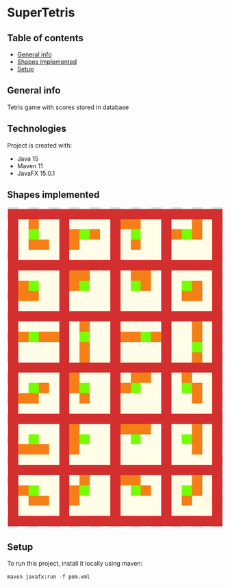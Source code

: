 # SuperTetris
## Table of contents
* [General info](#general-info)
* [Shapes implemented](#Shapes-implemented)
* [Setup](#setup)

## General info
Tetris game with scores stored in database

## Technologies
Project is created with:
* Java 15
* Maven 11
* JavaFX 15.0.1

## Shapes implemented
![In game Shapes](img.png)

## Setup
To run this project, install it locally using maven:

```
maven javafx:run -f pom.xml
```
